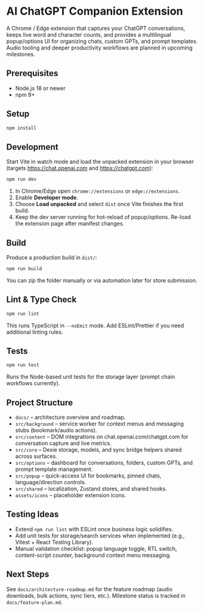 ﻿# AI ChatGPT Companion Extension

A Chrome / Edge extension that captures your ChatGPT conversations, keeps live word and character counts, and provides a multilingual popup/options UI for organizing chats, custom GPTs, and prompt templates. Audio tooling and deeper productivity workflows are planned in upcoming milestones.

## Prerequisites
- Node.js 18 or newer
- npm 9+

## Setup
```bash
npm install
```

## Development
Start Vite in watch mode and load the unpacked extension in your browser (targets https://chat.openai.com and https://chatgpt.com):
```bash
npm run dev
```
1. In Chrome/Edge open `chrome://extensions` or `edge://extensions`.
2. Enable **Developer mode**.
3. Choose **Load unpacked** and select `dist` once Vite finishes the first build.
4. Keep the dev server running for hot-reload of popup/options. Re-load the extension page after manifest changes.

## Build
Produce a production build in `dist/`:
```bash
npm run build
```
You can zip the folder manually or via automation later for store submission.

## Lint & Type Check
```bash
npm run lint
```
This runs TypeScript in `--noEmit` mode. Add ESLint/Prettier if you need additional linting rules.

## Tests
```bash
npm run test
```
Runs the Node-based unit tests for the storage layer (prompt chain workflows currently).

## Project Structure
- `docs/` – architecture overview and roadmap.
- `src/background` – service worker for context menus and messaging stubs (bookmark/audio actions).
- `src/content` – DOM integrations on chat.openai.com/chatgpt.com for conversation capture and live metrics.
- `src/core` – Dexie storage, models, and sync bridge helpers shared across surfaces.
- `src/options` – dashboard for conversations, folders, custom GPTs, and prompt template management.
- `src/popup` – quick-access UI for bookmarks, pinned chats, language/direction controls.
- `src/shared` – localization, Zustand stores, and shared hooks.
- `assets/icons` – placeholder extension icons.

## Testing Ideas
- Extend `npm run lint` with ESLint once business logic solidifies.
- Add unit tests for storage/search services when implemented (e.g., Vitest + React Testing Library).
- Manual validation checklist: popup language toggle, RTL switch, content-script counter, background context menu messaging.

## Next Steps
See `docs/architecture-roadmap.md` for the feature roadmap (audio downloads, bulk actions, sync tiers, etc.). Milestone status is tracked in `docs/feature-plan.md`.

